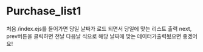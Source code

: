 # Purchase_list1

처음 /index.ejs를 들어가면 당일 날짜가 로드 되면서 당일에 맞는 리스트 출력
next, prev버튼을 클릭하면 전날 다음날 식으로 해당 날짜에 맞는 데이터가출력됬으면 좋겠어요!
